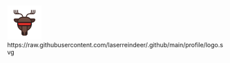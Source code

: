 <a href="https://laserreindeer.com" title="@laserreindeer's webpage" rel="noopener noreferrer" target="_blank" align="center">
	<img src="./logo.svg" alt="@laserreindeer svg animation" />
</a>
https://raw.githubusercontent.com/laserreindeer/.github/main/profile/logo.svg